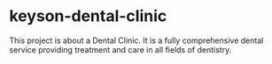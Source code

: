 # keyson-dental-clinic
This project is about a Dental Clinic. It is a fully comprehensive dental service providing treatment and care in all fields of dentistry.
